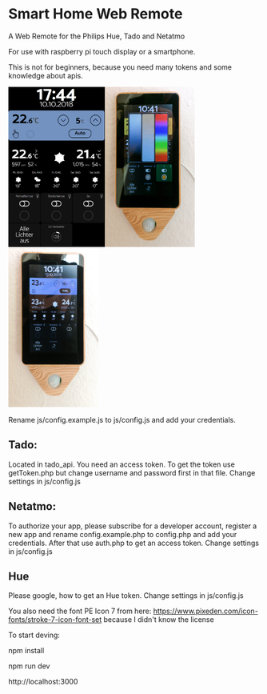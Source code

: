 # Smart Home Web Remote
A Web Remote for the Philips Hue, Tado and Netatmo

For use with raspberry pi touch display or a smartphone.

This is not for beginners, because you need many tokens and some knowledge about apis.

<img src="https://raw.githubusercontent.com/webfraggle/HueWebRemote/master/images/smarthomeDisplay.png" height="320px" align="left">
<img src="https://raw.githubusercontent.com/webfraggle/HueWebRemote/master/images/foto1.jpg" height="320px" align="left">
<img src="https://raw.githubusercontent.com/webfraggle/HueWebRemote/master/images/foto2.jpg" height="320px" >



Rename js/config.example.js to js/config.js and add your credentials.

## Tado:
Located in tado_api. You need an access token. To get the token use getToken.php but change username and password first in that file.
Change settings in js/config.js

## Netatmo:
To authorize your app, please subscribe for a developer account, register a new app and rename config.example.php to config.php and add your credentials. After that use auth.php to get an access token.
Change settings in js/config.js

## Hue
Please google, how to get an Hue token.
Change settings in js/config.js

You also need the font PE Icon 7 from here:
https://www.pixeden.com/icon-fonts/stroke-7-icon-font-set
because I didn't know the license

To start deving:

npm install

npm run dev

http://localhost:3000


